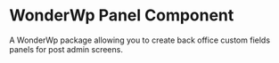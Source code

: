 # WonderWp Panel Component

A WonderWp package allowing you to create back office custom fields panels for post admin screens.
